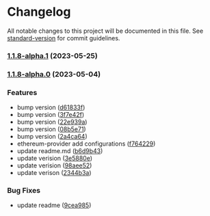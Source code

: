 # Changelog

All notable changes to this project will be documented in this file. See [standard-version](https://github.com/conventional-changelog/standard-version) for commit guidelines.

### [1.1.8-alpha.1](https://github.com/UniPass/web3-react/compare/v1.1.8-alpha.0...v1.1.8-alpha.1) (2023-05-25)

### [1.1.8-alpha.0](https://github.com/UniPass/web3-react/compare/v0.0.1-beta.2...v1.1.8-alpha.0) (2023-05-04)


### Features

* bump version ([d61833f](https://github.com/UniPass/web3-react/commit/d61833fc44b022d90c8bde3416077285c6c13b40))
* bump version ([3f7e42f](https://github.com/UniPass/web3-react/commit/3f7e42fbe9aa879a3635c1c37744fbaeb9c05d50))
* bump version ([22e939a](https://github.com/UniPass/web3-react/commit/22e939adba6b4c1383b32e4e31317c1e6bb7798d))
* bump version ([08b5e71](https://github.com/UniPass/web3-react/commit/08b5e713aeece69304a2072ab33b0ecca2e762a4))
* bump version ([2a4ca64](https://github.com/UniPass/web3-react/commit/2a4ca64ddfd6ae3efb011766eca6db328e785cd8))
* ethereum-provider add configurations ([f764229](https://github.com/UniPass/web3-react/commit/f7642295449179367375778e09b9a001735c9198))
* update readme.md ([b6d9b43](https://github.com/UniPass/web3-react/commit/b6d9b431f9033707856ae8af069fef012637ec7b))
* update verision ([3e5880e](https://github.com/UniPass/web3-react/commit/3e5880ec49f805a50d38a6a5366da5a98da04267))
* update verision ([98aee52](https://github.com/UniPass/web3-react/commit/98aee52f8df8375c41c1fa3cd65a2b843e9563af))
* update verison ([2344b3a](https://github.com/UniPass/web3-react/commit/2344b3a71c8bb25b2c120c5781c1d7d2a57bc098))


### Bug Fixes

* update readme ([9cea985](https://github.com/UniPass/web3-react/commit/9cea985a7b832be6d5dda9540b9353d59296d342))
